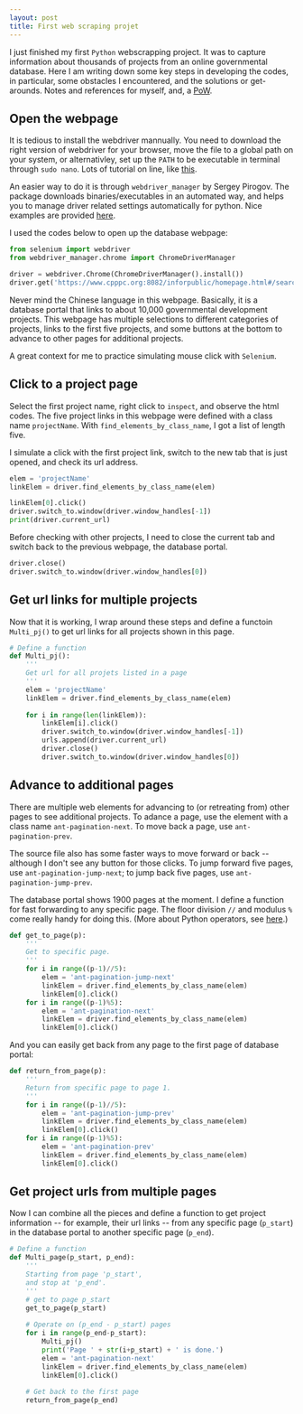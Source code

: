```yaml
---
layout: post
title: First web scraping projet
---
```

I just finished my first `Python` webscrapping project. It was to capture information about thousands of projects from an online governmental database. Here I am writing down some key steps in developing the codes, in particular, some obstacles I encountered, and the solutions or get-arounds. Notes and references for myself, and, a [PoW](https://en.wikipedia.org/wiki/Proof_of_work).

## Open the webpage 

It is tedious to install the webdriver mannually. You need to download the right version of webdriver for your browser, move the file to a global path on your system, or alternativley, set up the `PATH` to be executable in terminal through `sudo nano`. Lots of tutorial on line, like [this](https://www.swtestacademy.com/install-chrome-driver-on-mac/). 

An easier way to do it is through `webdriver_manager` by Sergey Pirogov. The package downloads binaries/executables in an automated way, and helps you to manage driver related settings automatically for python. Nice examples are provided [here](https://github.com/SergeyPirogov/webdriver_manager/blob/master/README.md).

I used the codes below to open up the database webpage: 

```python
from selenium import webdriver
from webdriver_manager.chrome import ChromeDriverManager

driver = webdriver.Chrome(ChromeDriverManager().install()) 
driver.get('https://www.cpppc.org:8082/inforpublic/homepage.html#/searchresult')
```

Never mind the Chinese language in this webpage. Basically, it is a database portal that links to about 10,000 governmental development projects. This webpage has multiple selections to different categories of projects, links to the first five projects, and some buttons at the bottom to advance to other pages for additional projects. 

A great context for me to practice simulating mouse click with `Selenium`. 

## Click to a project page

Select the first project name, right click to `inspect`, and observe the html codes. The five project links in this webpage were defined with a class name `projectName`. With `find_elements_by_class_name`, I got a list of length five. 

I simulate a click with the first project link, switch to the new tab that is just opened, and check its url address.   

```python
elem = 'projectName'
linkElem = driver.find_elements_by_class_name(elem)

linkElem[0].click()
driver.switch_to.window(driver.window_handles[-1])
print(driver.current_url)
```

Before checking with other projects, I need to close the current tab and switch back to the previous webpage, the database portal. 

```python
driver.close() 
driver.switch_to.window(driver.window_handles[0])
```
## Get url links for multiple projects

Now that it is working, I wrap around these steps and define a functoin `Multi_pj()` to get url links for all projects shown in this page. 

```python
# Define a function
def Multi_pj():
    '''
    Get url for all projets listed in a page
    '''
    elem = 'projectName'
    linkElem = driver.find_elements_by_class_name(elem)
    
    for i in range(len(linkElem)):    
        linkElem[i].click()
        driver.switch_to.window(driver.window_handles[-1])
        urls.append(driver.current_url)
        driver.close() 
        driver.switch_to.window(driver.window_handles[0])
```

## Advance to additional pages

There are multiple web elements for advancing to (or retreating from) other pages to see additional projects. To adance a page, use the element with a class name `ant-pagination-next`. To move back a page, use `ant-pagination-prev`. 

The source file also has some faster ways to move forward or back -- although I don't see any button for those clicks. To jump forward five pages, use `ant-pagination-jump-next`; to jump back five pages, use `ant-pagination-jump-prev`.    

The database portal shows 1900 pages at the moment. I define a function for fast forwarding to any specific page. The floor division `//` and modulus `%` come really handy for doing this. (More about Python operators, see [here](https://www.w3schools.com/python/python_operators.asp).)

```python
def get_to_page(p):
    '''
    Get to specific page.
    '''
    for i in range((p-1)//5):
        elem = 'ant-pagination-jump-next'
        linkElem = driver.find_elements_by_class_name(elem)
        linkElem[0].click()   
    for i in range((p-1)%5):
        elem = 'ant-pagination-next'
        linkElem = driver.find_elements_by_class_name(elem)
        linkElem[0].click()  
```
And you can easily get back from any page to the first page of database portal:

```python
def return_from_page(p):
    '''
    Return from specific page to page 1.
    '''
    for i in range((p-1)//5):
        elem = 'ant-pagination-jump-prev'
        linkElem = driver.find_elements_by_class_name(elem)
        linkElem[0].click()  
    for i in range((p-1)%5):
        elem = 'ant-pagination-prev'
        linkElem = driver.find_elements_by_class_name(elem)
        linkElem[0].click()  
```
## Get project urls from multiple pages

Now I can combine all the pieces and define a function to get project information -- for example, their url links -- from any specific page (`p_start`) in the database portal to another specific page (`p_end`).  

```python
# Define a function
def Multi_page(p_start, p_end):
    '''
    Starting from page 'p_start',
    and stop at 'p_end'.
    '''
    # get to page p_start
    get_to_page(p_start)
    
    # Operate on (p_end - p_start) pages
    for i in range(p_end-p_start):
        Multi_pj()
        print('Page ' + str(i+p_start) + ' is done.') 
        elem = 'ant-pagination-next'
        linkElem = driver.find_elements_by_class_name(elem)
        linkElem[0].click()   
        
    # Get back to the first page
    return_from_page(p_end)
```


